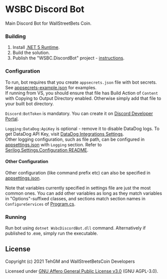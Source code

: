 # WSBC Discord Bot
Main Discord Bot for WallStreetBets Coin.

### Building
1. Install [.NET 5 Runtime](https://dotnet.microsoft.com/download/dotnet/5.0).
2. Build the solution.
3. Publish the "WSBC.DiscordBot" project - [instructions](https://docs.microsoft.com/en-gb/dotnet/core/tutorials/publishing-with-visual-studio).

### Configuration
To run, bot requires that you create `appsecrets.json` file with bot secrets. See [appsecrets-example.json](WSBC.DiscordBot/appsecrets-example.json) for examples.  
If running from VS, you should ensure that file has Build Action of `Content` with Copying to Output Directory enabled. Otherwise simply add that file to your built bot directory.

`Discord:BotToken` is mandatory. You can create it on [Discord Developer Portal](https://discord.com/developers/applications/).

`Logging:DataDog:ApiKey` is optional - remove it to disable DataDog logs. To get DataDog API Key, visit [DataDog Integrations Settings](https://app.datadoghq.com/account/settings#api).  
Other logging configuration, such as file path, can be configured in [appsettings.json](WSBC.DiscordBot/appsettings.json) with `Logging` section. Refer to [Serilog.Settings.Configuration README](https://github.com/serilog/serilog-settings-configuration#serilogsettingsconfiguration--).

#### Other Configuration
Other configuration (like command prefix etc) can also be specified in [appsettings.json](WSBC.DiscordBot/appsettings.json).

Note that variables currently specified in settings file are just the most common ones. You can add other variables as long as they match variables in "Options"-suffixed classes, and sections match section names in `ConfigureServices` of [Program.cs](WSBC.DiscordBot/Program.cs). 

### Running
Run bot using `dotnet WsbcDiscordBot.dll` command. Alternatively if published to .exe, simply run the executable.

## License
Copyright (c) 2021 TehGM and WallStreetBetsCoin Developers

Licensed under [GNU Affero General Public License v3.0](LICENSE) (GNU AGPL-3.0).